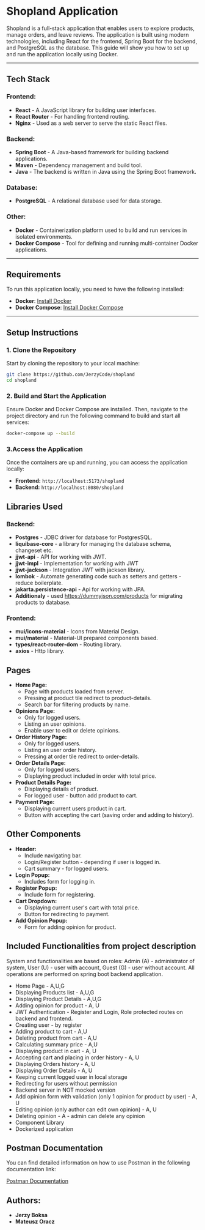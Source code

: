 # Shopland Application

Shopland is a full-stack application that enables users to explore products, manage orders, and leave reviews. The
application is built using modern technologies, including React for the frontend, Spring Boot for the backend, and
PostgreSQL as the database. This guide will show you how to set up and run the application locally using Docker.

---

## Tech Stack

### Frontend:

- **React** - A JavaScript library for building user interfaces.
- **React Router** - For handling frontend routing.
- **Nginx** - Used as a web server to serve the static React files.

### Backend:

- **Spring Boot** - A Java-based framework for building backend applications.
- **Maven** - Dependency management and build tool.
- **Java** - The backend is written in Java using the Spring Boot framework.

### Database:

- **PostgreSQL** - A relational database used for data storage.

### Other:

- **Docker** - Containerization platform used to build and run services in isolated environments.
- **Docker Compose** - Tool for defining and running multi-container Docker applications.

---

## Requirements

To run this application locally, you need to have the following installed:

- **Docker**: [Install Docker](https://www.docker.com/get-started)
- **Docker Compose**: [Install Docker Compose](https://docs.docker.com/compose/install/)

---

## Setup Instructions

### 1. Clone the Repository

Start by cloning the repository to your local machine:

```bash
git clone https://github.com/JerzyCode/shopland
cd shopland
```

### 2. Build and Start the Application

Ensure Docker and Docker Compose are installed. Then, navigate to the project directory and run the following command to
build and start all services:

```bash
docker-compose up --build
```

### 3.Access the Application

Once the containers are up and running, you can access the application locally:

- **Frontend:** `http://localhost:5173/shopland`
- **Backend:** `http://localhost:8080/shopland`

## Libraries Used

### Backend:

- **Postgres** - JDBC driver for database for PostgresSQL.
- **liquibase-core** - a library for managing the database schema, changeset etc.
- **jjwt-api** - API for working with JWT.
- **jjwt-impl** - Implementation for working with JWT
- **jjwt-jackson** - Integration JWT with jackson library.
- **lombok** - Automate generating code such as setters and getters - reduce boilerplate.
- **jakarta.persistence-api** - Api for working with JPA.
- **Additionaly** - used https://dummyjson.com/products for migrating products to database.

### Frontend:

- **mui/icons-material** - Icons from Material Design.
- **mui/material** - Material-UI prepared components based.
- **types/react-router-dom** - Routing library.
- **axios** - Http library.

## Pages

- **Home Page:**
    - Page with products loaded from server.
    - Pressing at product tile redirect to product-details.
    - Search bar for filtering products by name.
- **Opinions Page:**
    - Only for logged users.
    - Listing an user opinions.
    - Enable user to edit or delete opinions.
- **Order History Page:**
    - Only for logged users.
    - Listing an user order history.
    - Pressing at order tile redirect to order-details.
- **Order Details Page:**
    - Only for logged users.
    - Displaying product included in order with total price.
- **Product Details Page:**
    - Displaying details of product.
    - For logged user - button add product to cart.
- **Payment Page:**
    - Displaying current users product in cart.
    - Button with accepting the cart (saving order and adding to history).

## Other Components

- **Header:**
    - Include navigating bar.
    - Login/Register button - depending if user is logged in.
    - Cart summary - for logged users.
- **Login Popup:**
    - Includes form for logging in.
- **Register Popup:**
    - Include form for registering.
- **Cart Dropdown:**
    - Displaying current user's cart with total price.
    - Button for redirecting to payment.
- **Add Opinion Popup:**
    - Form for adding opinion for product.

## Included Functionalities from project description

System and functionalities are based on roles:
Admin (A) - administrator of system, User (U) - user with account, Guest (G) - user without account.
All operations are performed on spring boot backend application.

- Home Page - A,U,G
- Displaying Products list - A,U,G
- Displaying Product Details - A,U,G
- Adding opinion for product - A, U
- JWT Authentication - Register and Login, Role protected routes on backend and frontend.
- Creating user - by register
- Adding product to cart - A,U
- Deleting product from cart - A,U
- Calculating summary price - A,U
- Displaying product in cart - A, U
- Accepting cart and placing in order history - A, U
- Displaying Orders history - A, U
- Displaying Order Details - A, U
- Keeping current logged user in local storage
- Redirecting for users without permission
- Backend server in NOT mocked version
- Add opinion form with validation (only 1 opinion for product by user) - A, U
- Editing opinion (only author can edit own opinion) - A, U
- Deleting opinion - A - admin can delete any opinion
- Component Library
- Dockerized application

## Postman Documentation

You can find detailed information on how to use Postman in the following documentation link:

[Postman Documentation](https://documenter.getpostman.com/view/37233656/2sAYQWLZZH)


## Authors:
- **Jerzy Boksa**
- **Mateusz Oracz**
